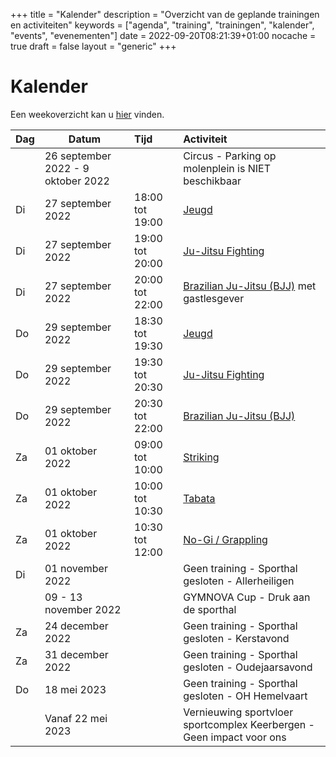+++
title = "Kalender"
description = "Overzicht van de geplande trainingen en activiteiten"
keywords = ["agenda", "training", "trainingen", "kalender", "events", "evenementen"]
date = 2022-09-20T08:21:39+01:00
nocache = true
draft = false
layout = "generic"
+++

# Kalender

Een weekoverzicht kan u [hier](/trainingen) vinden.
    
| Dag | Datum                              | Tijd            | Activiteit                                                            |
|-----|------------------------------------|:----------------|:----------------------------------------------------------------------|
|   | 26 september 2022 - 9 oktober 2022 |                 | Circus - Parking op molenplein is NIET beschikbaar                    |                        
| Di  | 27 september 2022                  | 18:00 tot 19:00 | [Jeugd](/jeugd)                                                       |                        
| Di  | 27 september 2022                  | 19:00 tot 20:00 | [Ju-Jitsu Fighting](/fighting)                                        |                        
| Di  | 27 september 2022                  | 20:00 tot 22:00 | [Brazilian Ju-Jitsu (BJJ)](/bjj) met gastlesgever                     |                          
| Do  | 29 september 2022                  | 18:30 tot 19:30 | [Jeugd](/jeugd)                                                       |
| Do  | 29 september 2022                  | 19:30 tot 20:30 | [Ju-Jitsu Fighting](/fighting)                                        |                        
| Do  | 29 september 2022                  | 20:30 tot 22:00 | [Brazilian Ju-Jitsu (BJJ)](/bjj)                                      |
| Za  | 01 oktober 2022                    | 09:00 tot 10:00 | [Striking](/striking)                                                 |             
| Za  | 01 oktober 2022                    | 10:00 tot 10:30 | [Tabata](/tabata)                                                     |                           
| Za  | 01 oktober 2022                    | 10:30 tot 12:00 | [No-Gi / Grappling](/grappling)                                       |
| Di  | 01 november 2022                   |                 | Geen training - Sporthal gesloten -	Allerheiligen                     |
|     | 09 - 13 november 2022              |                 | GYMNOVA Cup - Druk aan de sporthal                                    |
| Za  | 24 december 2022                   |                 | Geen training - Sporthal gesloten - Kerstavond                        |
| Za  | 31 december 2022                   |                 | Geen training - Sporthal gesloten - Oudejaarsavond                    |
| Do  | 18 mei 2023                        |                 | Geen training - Sporthal gesloten - OH Hemelvaart                     |
|     | Vanaf 22 mei 2023                  |                 | Vernieuwing sportvloer sportcomplex Keerbergen - Geen impact voor ons |